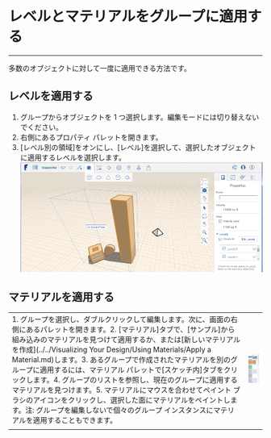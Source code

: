 

# レベルとマテリアルをグループに適用する

---

多数のオブジェクトに対して一度に適用できる方法です。

## レベルを適用する

1. グループからオブジェクトを 1 つ選択します。編集モードには切り替えないでください。
2. 右側にあるプロパティ パレットを開きます。
3. [レベル別の領域]をオンにし、[レベル]を選択して、選択したオブジェクトに適用するレベルを選択します。![](Images/GUID-54B67CF7-7902-47CB-BA90-C5C28E2207A8-low.png)
## マテリアルを適用する

| | |
| ---- | ---- |
|1. グループを選択し、ダブルクリックして編集します。次に、画面の右側にあるパレットを開きます。2. [マテリアル]タブで、[サンプル]から組み込みのマテリアルを見つけて適用するか、または[新しいマテリアルを作成](../../Visualizing Your Design/Using Materials/Apply a Material.md)します。3. あるグループで作成されたマテリアルを別のグループに適用するには、マテリアル パレットで[スケッチ内]タブをクリックします。4. グループのリストを参照し、現在のグループに適用するマテリアルを見つけます。5. マテリアルにマウスを合わせてペイント ブラシのアイコンをクリックし、選択した面にマテリアルをペイントします。注: グループを編集しないで個々のグループ インスタンスにマテリアルを適用することもできます。|![](Images/GUID-5CEE0CE1-EB3D-42B6-8F2F-D80DDAF92EAC-low.png)|
| |     |

